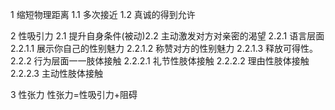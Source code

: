 1 缩短物理距离
1.1 多次接近
1.2 真诚的得到允许

2 性吸引力
2.1 提升自身条件(被动)2.2 主动激发对方对亲密的渴望 2.2.1 语言层面
2.2.1.1 展示你自己的性别魅力
2.2.1.2 称赞对方的性别魅力
2.2.1.3 释放可得性。
2.2.2 行为层面一一肢体接触
2.2.2.1 礼节性肢体接触
2.2.2.2 理由性肢体接触
2.2.2.3 主动性肢体接触

3 性张力
性张力=性吸引力+阻碍
